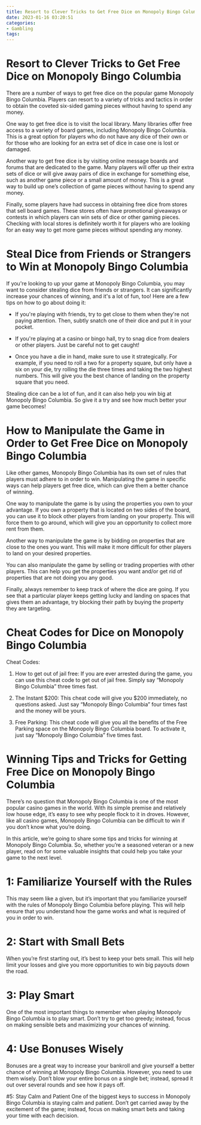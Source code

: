 ```yaml
---
title: Resort to Clever Tricks to Get Free Dice on Monopoly Bingo Columbia
date: 2023-01-16 03:20:51
categories:
- Gambling
tags:
---
```



#  Resort to Clever Tricks to Get Free Dice on Monopoly Bingo Columbia

There are a number of ways to get free dice on the popular game Monopoly Bingo Columbia. Players can resort to a variety of tricks and tactics in order to obtain the coveted six-sided gaming pieces without having to spend any money.

One way to get free dice is to visit the local library. Many libraries offer free access to a variety of board games, including Monopoly Bingo Columbia. This is a great option for players who do not have any dice of their own or for those who are looking for an extra set of dice in case one is lost or damaged.

Another way to get free dice is by visiting online message boards and forums that are dedicated to the game. Many players will offer up their extra sets of dice or will give away pairs of dice in exchange for something else, such as another game piece or a small amount of money. This is a great way to build up one’s collection of game pieces without having to spend any money.

Finally, some players have had success in obtaining free dice from stores that sell board games. These stores often have promotional giveaways or contests in which players can win sets of dice or other gaming pieces. Checking with local stores is definitely worth it for players who are looking for an easy way to get more game pieces without spending any money.

#  Steal Dice from Friends or Strangers to Win at Monopoly Bingo Columbia

If you're looking to up your game at Monopoly Bingo Columbia, you may want to consider stealing dice from friends or strangers. It can significantly increase your chances of winning, and it's a lot of fun, too! Here are a few tips on how to go about doing it:

- If you're playing with friends, try to get close to them when they're not paying attention. Then, subtly snatch one of their dice and put it in your pocket.

- If you're playing at a casino or bingo hall, try to snag dice from dealers or other players. Just be careful not to get caught!

- Once you have a die in hand, make sure to use it strategically. For example, if you need to roll a two for a property square, but only have a six on your die, try rolling the die three times and taking the two highest numbers. This will give you the best chance of landing on the property square that you need.

Stealing dice can be a lot of fun, and it can also help you win big at Monopoly Bingo Columbia. So give it a try and see how much better your game becomes!

#  How to Manipulate the Game in Order to Get Free Dice on Monopoly Bingo Columbia

Like other games, Monopoly Bingo Columbia has its own set of rules that players must adhere to in order to win. Manipulating the game in specific ways can help players get free dice, which can give them a better chance of winning.

One way to manipulate the game is by using the properties you own to your advantage. If you own a property that is located on two sides of the board, you can use it to block other players from landing on your property. This will force them to go around, which will give you an opportunity to collect more rent from them.

Another way to manipulate the game is by bidding on properties that are close to the ones you want. This will make it more difficult for other players to land on your desired properties.

You can also manipulate the game by selling or trading properties with other players. This can help you get the properties you want and/or get rid of properties that are not doing you any good.

Finally, always remember to keep track of where the dice are going. If you see that a particular player keeps getting lucky and landing on spaces that gives them an advantage, try blocking their path by buying the property they are targeting.

#  Cheat Codes for Dice on Monopoly Bingo Columbia 

Cheat Codes:

1. How to get out of jail free: If you are ever arrested during the game, you can use this cheat code to get out of jail free. Simply say “Monopoly Bingo Columbia” three times fast.

2. The Instant $200: This cheat code will give you $200 immediately, no questions asked. Just say “Monopoly Bingo Columbia” four times fast and the money will be yours.

3. Free Parking: This cheat code will give you all the benefits of the Free Parking space on the Monopoly Bingo Columbia board. To activate it, just say “Monopoly Bingo Columbia” five times fast.

#  Winning Tips and Tricks for Getting Free Dice on Monopoly Bingo Columbia

There’s no question that Monopoly Bingo Columbia is one of the most popular casino games in the world. With its simple premise and relatively low house edge, it’s easy to see why people flock to it in droves. However, like all casino games, Monopoly Bingo Columbia can be difficult to win if you don’t know what you’re doing.

In this article, we’re going to share some tips and tricks for winning at Monopoly Bingo Columbia. So, whether you’re a seasoned veteran or a new player, read on for some valuable insights that could help you take your game to the next level.

# 1: Familiarize Yourself with the Rules

This may seem like a given, but it’s important that you familiarize yourself with the rules of Monopoly Bingo Columbia before playing. This will help ensure that you understand how the game works and what is required of you in order to win.

# 2: Start with Small Bets

When you’re first starting out, it’s best to keep your bets small. This will help limit your losses and give you more opportunities to win big payouts down the road.

# 3: Play Smart

One of the most important things to remember when playing Monopoly Bingo Columbia is to play smart. Don’t try to get too greedy; instead, focus on making sensible bets and maximizing your chances of winning.

# 4: Use Bonuses Wisely

Bonuses are a great way to increase your bankroll and give yourself a better chance of winning at Monopoly Bingo Columbia. However, you need to use them wisely. Don’t blow your entire bonus on a single bet; instead, spread it out over several rounds and see how it pays off.


#5: Stay Calm and Patient
One of the biggest keys to success in Monopoly Bingo Columbia is staying calm and patient. Don’t get carried away by the excitement of the game; instead, focus on making smart bets and taking your time with each decision.